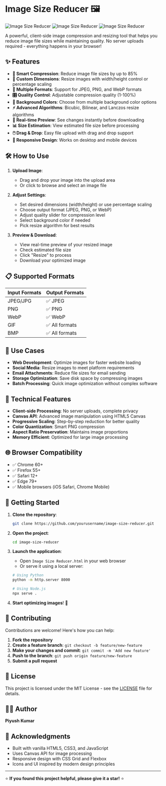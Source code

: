 # Image Size Reducer 🖼️

![Image Size Reducer](https://github.com/piyush-kumar499/Tool-Projects/blob/main/Image%20Size%20Reducer/images/2.jpg)
![Image Size Reducer](https://github.com/piyush-kumar499/Tool-Projects/blob/main/Image%20Size%20Reducer/images/3.jpg)
![Image Size Reducer](https://github.com/piyush-kumar499/Tool-Projects/blob/main/Image%20Size%20Reducer/images/4.jpg)

A powerful, client-side image compression and resizing tool that helps you reduce image file sizes while maintaining quality. No server uploads required - everything happens in your browser!

## ✨ Features

- **🎯 Smart Compression**: Reduce image file sizes by up to 85%
- **📐 Custom Dimensions**: Resize images with width/height control or percentage scaling
- **🎨 Multiple Formats**: Support for JPEG, PNG, and WebP formats
- **🎛️ Quality Control**: Adjustable compression quality (1-100%)
- **🎨 Background Colors**: Choose from multiple background color options
- **⚡ Advanced Algorithms**: Bicubic, Bilinear, and Lanczos resize algorithms
- **👀 Real-time Preview**: See changes instantly before downloading
- **📊 Size Estimation**: View estimated file size before processing
- **🖱️ Drag & Drop**: Easy file upload with drag and drop support
- **📱 Responsive Design**: Works on desktop and mobile devices

## 🛠️ How to Use

1. **Upload Image**: 
   - Drag and drop your image into the upload area
   - Or click to browse and select an image file

2. **Adjust Settings**:
   - Set desired dimensions (width/height) or use percentage scaling
   - Choose output format (JPEG, PNG, or WebP)
   - Adjust quality slider for compression level
   - Select background color if needed
   - Pick resize algorithm for best results

3. **Preview & Download**:
   - View real-time preview of your resized image
   - Check estimated file size
   - Click "Resize" to process
   - Download your optimized image

## 📋 Supported Formats

| Input Formats | Output Formats |
|---------------|---------------|
| JPEG/JPG | ✅ JPEG |
| PNG | ✅ PNG |
| WebP | ✅ WebP |
| GIF | ✅ All formats |
| BMP | ✅ All formats |

## 🎯 Use Cases

- **Web Development**: Optimize images for faster website loading
- **Social Media**: Resize images to meet platform requirements
- **Email Attachments**: Reduce file sizes for email sending
- **Storage Optimization**: Save disk space by compressing images
- **Batch Processing**: Quick image optimization without complex software

## 🔧 Technical Features

- **Client-side Processing**: No server uploads, complete privacy
- **Canvas API**: Advanced image manipulation using HTML5 Canvas
- **Progressive Scaling**: Step-by-step reduction for better quality
- **Color Quantization**: Smart PNG compression
- **Aspect Ratio Preservation**: Maintains image proportions
- **Memory Efficient**: Optimized for large image processing

## 🌐 Browser Compatibility

- ✅ Chrome 60+
- ✅ Firefox 55+
- ✅ Safari 12+
- ✅ Edge 79+
- ✅ Mobile browsers (iOS Safari, Chrome Mobile)

## 🚀 Getting Started

1. **Clone the repository**:
   ```bash
   git clone https://github.com/yourusername/image-size-reducer.git
   ```

2. **Open the project**:
   ```bash
   cd image-size-reducer
   ```

3. **Launch the application**:
   - Open `Image Size Reducer.html` in your web browser
   - Or serve it using a local server:
   ```bash
   # Using Python
   python -m http.server 8000
   
   # Using Node.js
   npx serve .
   ```

4. **Start optimizing images**! 🎉

## 🤝 Contributing

Contributions are welcome! Here's how you can help:

1. **Fork the repository**
2. **Create a feature branch**: `git checkout -b feature/new-feature`
3. **Make your changes and commit**: `git commit -m 'Add new feature'`
4. **Push to the branch**: `git push origin feature/new-feature`
5. **Submit a pull request**

## 📝 License

This project is licensed under the MIT License - see the [LICENSE](LICENSE) file for details.

## 👨‍💻 Author

**Piyush Kumar**

## 🙏 Acknowledgments

- Built with vanilla HTML5, CSS3, and JavaScript
- Uses Canvas API for image processing
- Responsive design with CSS Grid and Flexbox
- Icons and UI inspired by modern design principles

---

⭐ **If you found this project helpful, please give it a star!** ⭐
